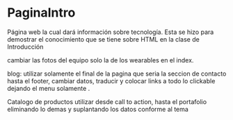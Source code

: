 # PaginaIntro
Página web la cual dará información sobre tecnología. Esta se hizo para demostrar el conocimiento que se tiene sobre HTML en la clase de Introducción




cambiar las fotos del equipo solo la de los wearables en el index.

 blog:
 utilizar solamente el final de la pagina que seria la seccion de contacto hasta el footer, cambiar datos, traducir y colocar links a todo lo clickable dejando el menu solamente . 



 Catalogo de productos 
utilizar desde call to action, hasta el portafolio eliminando lo demas y suplantando los datos conforme al tema
